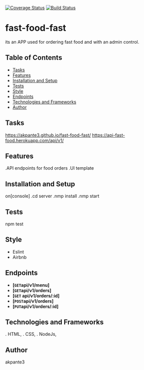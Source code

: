 
[![Coverage Status](https://coveralls.io/repos/github/akpante3/fast-food-fast/badge.svg?branch=ch-test-endpoints-%23160431153)](https://coveralls.io/github/akpante3/fast-food-fast?branch=ch-test-endpoints-%23160431153)
[![Build Status](https://travis-ci.org/akpante3/fast-food-fast.svg?branch=ch-test-endpoints-%23160431153)](https://travis-ci.org/akpante3/fast-food-fast)


# fast-food-fast
its an APP used for ordering fast food and with an admin control.

## Table of Contents
* [Tasks](#tasks)
* [Features](#features)
* [Installation and Setup](#installation-and-setup)
* [Tests](#tests)
* [Style](#style)
* [Endpoints](#endpoints)
* [Technologies and Frameworks](#technologies-and-frameworks)
* [Author](#author)

## Tasks
 https://akpante3.github.io/fast-food-fast/
 https://api-fast-food.herokuapp.com/api/v1/
 
## Features
.API endpoints for food orders
.UI template

## Installation and Setup
on[console]
.cd server 
.nmp install
.nmp start

## Tests
npm test

## Style
* Eslint
* Airbnb

## Endpoints
- **[<code>GET</code>api/v1/menu]**
- **[<code>GET</code>api/v1/orders]**
- **[<code>GET</code> api/v1/orders/:id]**
- **[<code>POST</code>api/v1/orders]**
- **[<code>PUT</code>api/v1/orders/:id]**

## Technologies and Frameworks
. HTML, 
. CSS, 
. NodeJs, 

## Author
 akpante3
<Your name here as a link to your git account>
